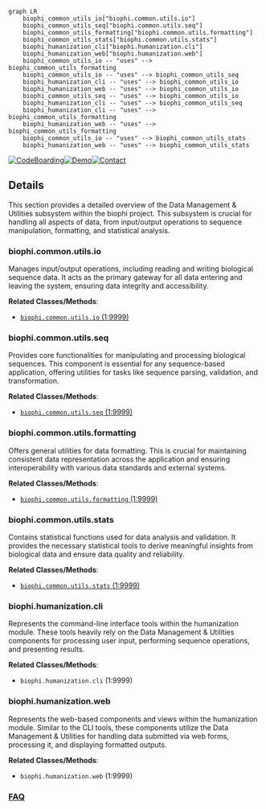 ```mermaid
graph LR
    biophi_common_utils_io["biophi.common.utils.io"]
    biophi_common_utils_seq["biophi.common.utils.seq"]
    biophi_common_utils_formatting["biophi.common.utils.formatting"]
    biophi_common_utils_stats["biophi.common.utils.stats"]
    biophi_humanization_cli["biophi.humanization.cli"]
    biophi_humanization_web["biophi.humanization.web"]
    biophi_common_utils_io -- "uses" --> biophi_common_utils_formatting
    biophi_common_utils_io -- "uses" --> biophi_common_utils_seq
    biophi_humanization_cli -- "uses" --> biophi_common_utils_io
    biophi_humanization_web -- "uses" --> biophi_common_utils_io
    biophi_common_utils_seq -- "uses" --> biophi_common_utils_io
    biophi_humanization_cli -- "uses" --> biophi_common_utils_seq
    biophi_humanization_cli -- "uses" --> biophi_common_utils_formatting
    biophi_humanization_web -- "uses" --> biophi_common_utils_formatting
    biophi_common_utils_io -- "uses" --> biophi_common_utils_stats
    biophi_humanization_web -- "uses" --> biophi_common_utils_stats
```

[![CodeBoarding](https://img.shields.io/badge/Generated%20by-CodeBoarding-9cf?style=flat-square)](https://github.com/CodeBoarding/CodeBoarding)[![Demo](https://img.shields.io/badge/Try%20our-Demo-blue?style=flat-square)](https://www.codeboarding.org/demo)[![Contact](https://img.shields.io/badge/Contact%20us%20-%20contact@codeboarding.org-lightgrey?style=flat-square)](mailto:contact@codeboarding.org)

## Details

This section provides a detailed overview of the Data Management & Utilities subsystem within the biophi project. This subsystem is crucial for handling all aspects of data, from input/output operations to sequence manipulation, formatting, and statistical analysis.

### biophi.common.utils.io
Manages input/output operations, including reading and writing biological sequence data. It acts as the primary gateway for all data entering and leaving the system, ensuring data integrity and accessibility.


**Related Classes/Methods**:

- <a href="https://github.com/Merck/BioPhi/biophi/common/utils/io.py#L1-L9999" target="_blank" rel="noopener noreferrer">`biophi.common.utils.io` (1:9999)</a>


### biophi.common.utils.seq
Provides core functionalities for manipulating and processing biological sequences. This component is essential for any sequence-based application, offering utilities for tasks like sequence parsing, validation, and transformation.


**Related Classes/Methods**:

- <a href="https://github.com/Merck/BioPhi/biophi/common/utils/seq.py#L1-L9999" target="_blank" rel="noopener noreferrer">`biophi.common.utils.seq` (1:9999)</a>


### biophi.common.utils.formatting
Offers general utilities for data formatting. This is crucial for maintaining consistent data representation across the application and ensuring interoperability with various data standards and external systems.


**Related Classes/Methods**:

- <a href="https://github.com/Merck/BioPhi/biophi/common/utils/formatting.py#L1-L9999" target="_blank" rel="noopener noreferrer">`biophi.common.utils.formatting` (1:9999)</a>


### biophi.common.utils.stats
Contains statistical functions used for data analysis and validation. It provides the necessary statistical tools to derive meaningful insights from biological data and ensure data quality and reliability.


**Related Classes/Methods**:

- <a href="https://github.com/Merck/BioPhi/biophi/common/utils/stats.py#L1-L9999" target="_blank" rel="noopener noreferrer">`biophi.common.utils.stats` (1:9999)</a>


### biophi.humanization.cli
Represents the command-line interface tools within the humanization module. These tools heavily rely on the Data Management & Utilities components for processing user input, performing sequence operations, and presenting results.


**Related Classes/Methods**:

- `biophi.humanization.cli` (1:9999)


### biophi.humanization.web
Represents the web-based components and views within the humanization module. Similar to the CLI tools, these components utilize the Data Management & Utilities for handling data submitted via web forms, processing it, and displaying formatted outputs.


**Related Classes/Methods**:

- `biophi.humanization.web` (1:9999)




### [FAQ](https://github.com/CodeBoarding/GeneratedOnBoardings/tree/main?tab=readme-ov-file#faq)